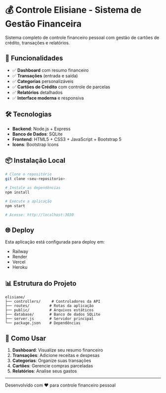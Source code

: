 # 💰 Controle Elisiane - Sistema de Gestão Financeira

Sistema completo de controle financeiro pessoal com gestão de cartões de crédito, transações e relatórios.

## 🚀 **Funcionalidades**

- ✅ **Dashboard** com resumo financeiro
- ✅ **Transações** (entrada e saída)
- ✅ **Categorias** personalizáveis
- ✅ **Cartões de Crédito** com controle de parcelas
- ✅ **Relatórios** detalhados
- ✅ **Interface moderna** e responsiva

## 🛠️ **Tecnologias**

- **Backend**: Node.js + Express
- **Banco de Dados**: SQLite
- **Frontend**: HTML5 + CSS3 + JavaScript + Bootstrap 5
- **Icons**: Bootstrap Icons

## 📦 **Instalação Local**

```bash
# Clone o repositório
git clone <seu-repositorio>

# Instale as dependências
npm install

# Execute a aplicação
npm start

# Acesse: http://localhost:3030
```

## 🌐 **Deploy**

Esta aplicação está configurada para deploy em:
- Railway
- Render
- Vercel
- Heroku

## 📊 **Estrutura do Projeto**

```
elisiane/
├── controllers/     # Controladores da API
├── routes/         # Rotas da aplicação
├── public/         # Arquivos estáticos
├── database/       # Banco de dados SQLite
├── server.js       # Servidor principal
└── package.json    # Dependências
```

## 🎯 **Como Usar**

1. **Dashboard**: Visualize seu resumo financeiro
2. **Transações**: Adicione receitas e despesas
3. **Categorias**: Organize suas transações
4. **Cartões**: Gerencie compras parceladas
5. **Relatórios**: Analise seus gastos

---

Desenvolvido com ❤️ para controle financeiro pessoal 